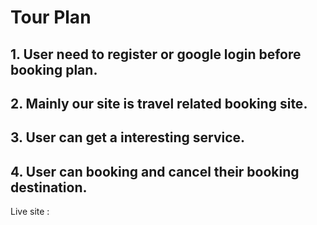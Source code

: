 # Tour Plan

## 1. User need to register or google login before booking plan.
## 2. Mainly our site is travel related booking site.
## 3. User can get a interesting service.
## 4. User can booking and cancel their booking destination.

Live site : 